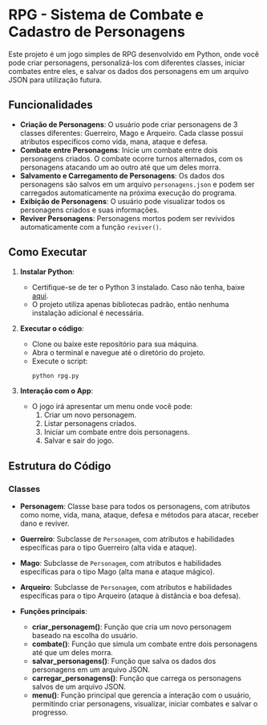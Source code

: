 
# RPG - Sistema de Combate e Cadastro de Personagens

Este projeto é um jogo simples de RPG desenvolvido em Python, onde você pode criar personagens, personalizá-los com diferentes classes, iniciar combates entre eles, e salvar os dados dos personagens em um arquivo JSON para utilização futura.

## Funcionalidades

- **Criação de Personagens**: O usuário pode criar personagens de 3 classes diferentes: Guerreiro, Mago e Arqueiro. Cada classe possui atributos específicos como vida, mana, ataque e defesa.
- **Combate entre Personagens**: Inicie um combate entre dois personagens criados. O combate ocorre turnos alternados, com os personagens atacando um ao outro até que um deles morra.
- **Salvamento e Carregamento de Personagens**: Os dados dos personagens são salvos em um arquivo `personagens.json` e podem ser carregados automaticamente na próxima execução do programa.
- **Exibição de Personagens**: O usuário pode visualizar todos os personagens criados e suas informações.
- **Reviver Personagens**: Personagens mortos podem ser revividos automaticamente com a função `reviver()`.

## Como Executar

1. **Instalar Python**:
   - Certifique-se de ter o Python 3 instalado. Caso não tenha, baixe [aqui](https://www.python.org/downloads/).
   - O projeto utiliza apenas bibliotecas padrão, então nenhuma instalação adicional é necessária.

2. **Executar o código**:
   - Clone ou baixe este repositório para sua máquina.
   - Abra o terminal e navegue até o diretório do projeto.
   - Execute o script:
     ```bash
     python rpg.py
     ```

3. **Interação com o App**:
   - O jogo irá apresentar um menu onde você pode:
     1. Criar um novo personagem.
     2. Listar personagens criados.
     3. Iniciar um combate entre dois personagens.
     4. Salvar e sair do jogo.

## Estrutura do Código

### Classes

- **Personagem**: Classe base para todos os personagens, com atributos como nome, vida, mana, ataque, defesa e métodos para atacar, receber dano e reviver.
  
- **Guerreiro**: Subclasse de `Personagem`, com atributos e habilidades específicas para o tipo Guerreiro (alta vida e ataque).

- **Mago**: Subclasse de `Personagem`, com atributos e habilidades específicas para o tipo Mago (alta mana e ataque mágico).

- **Arqueiro**: Subclasse de `Personagem`, com atributos e habilidades específicas para o tipo Arqueiro (ataque à distância e boa defesa).

- **Funções principais**:
  - **criar_personagem()**: Função que cria um novo personagem baseado na escolha do usuário.
  - **combate()**: Função que simula um combate entre dois personagens até que um deles morra.
  - **salvar_personagens()**: Função que salva os dados dos personagens em um arquivo JSON.
  - **carregar_personagens()**: Função que carrega os personagens salvos de um arquivo JSON.
  - **menu()**: Função principal que gerencia a interação com o usuário, permitindo criar personagens, visualizar, iniciar combates e salvar o progresso.


